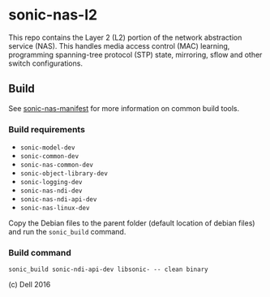 sonic-nas-l2
============

This repo contains the Layer 2 (L2) portion of the network abstraction service (NAS). This handles media access control (MAC) learning, programming spanning-tree protocol (STP) state, mirroring, sflow and other switch configurations.  

Build
---------
See [sonic-nas-manifest](https://github.com/Azure/sonic-nas-manifest) for more information on common build tools.

### Build requirements
* `sonic-model-dev`
* `sonic-common-dev`
* `sonic-nas-common-dev`
* `sonic-object-library-dev`
* `sonic-logging-dev`
* `sonic-nas-ndi-dev`
* `sonic-nas-ndi-api-dev`
* `sonic-nas-linux-dev`

Copy the Debian files to the parent folder (default location of debian files) and run the `sonic_build` command.

### Build command
    sonic_build sonic-ndi-api-dev libsonic- -- clean binary

(c) Dell 2016
